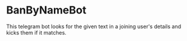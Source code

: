 # BanByNameBot
This telegram bot looks for the given text in a joining user's details and kicks them if it matches. 
